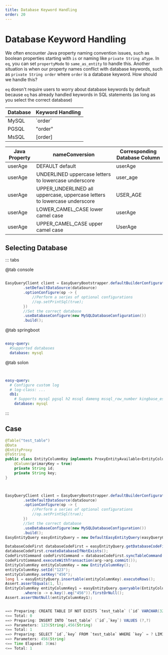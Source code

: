 ```yaml
---
title: Database Keyword Handling
order: 20
---
```


# Database Keyword Handling
We often encounter Java property naming convention issues, such as boolean properties starting with `is` or naming like `private String aType`. In `eq`, you can set `propertyMode` to `same_as_entity` to handle this. Another situation is when our property names conflict with database keywords, such as `private String order` where `order` is a database keyword. How should we handle this?

`eq` doesn't require users to worry about database keywords by default because `eq` has already handled keywords in SQL statements (as long as you select the correct database)


Database  | Keyword Handling
--- | --- 
MySQL | \`order\`  
PGSQL | "order"
MsSQL | [order]




Java Property  | nameConversion   | Corresponding Database Column  
---  | ---  | --- 
userAge  | DEFAULT default | userAge
userAge  | UNDERLINED uppercase letters to lowercase underscore| user_age
userAge  | UPPER_UNDERLINED all uppercase, uppercase letters to lowercase underscore| USER_AGE
userAge  | LOWER_CAMEL_CASE lower camel case| userAge
userAge  | UPPER_CAMEL_CASE upper camel case| UserAge

## Selecting Database



::: tabs

@tab console
```java

EasyQueryClient client = EasyQueryBootstrapper.defaultBuilderConfiguration()
        .setDefaultDataSource(dataSource)
        .optionConfigure(op -> {
            //Perform a series of optional configurations
            //op.setPrintSql(true);
        })
        //Set the correct database
        .useDatabaseConfigure(new MySQLDatabaseConfiguration())
        .build();
```

@tab springboot
```yml

easy-query:
  #Supported databases
  database: mysql
```

@tab solon
```yml


easy-query: 
  # Configure custom log
  # log-class: ...
  db1:
    # Supports mysql pgsql h2 mssql dameng mssql_row_number kingbase_es, other databases are being adapted
    database: mysql
```

:::

## Case
```java
@Table("test_table")
@Data
@EntityProxy
@ToString
public class EntityColumnKey implements ProxyEntityAvailable<EntityColumnKey , EntityColumnKeyProxy> {
    @Column(primaryKey = true)
    private String id;
    private String key;
}



EasyQueryClient client = EasyQueryBootstrapper.defaultBuilderConfiguration()
        .setDefaultDataSource(dataSource)
        .optionConfigure(op -> {
            //Perform a series of optional configurations
            //op.setPrintSql(true);
        })
        //Set the correct database
        .useDatabaseConfigure(new MySQLDatabaseConfiguration())
        .build();
EasyEntityQuery easyEntityQuery = new DefaultEasyEntityQuery(easyQueryClient);

DatabaseCodeFirst databaseCodeFirst = easyEntityQuery.getDatabaseCodeFirst();
databaseCodeFirst.createDatabaseIfNotExists();
CodeFirstCommand codeFirstCommand = databaseCodeFirst.syncTableCommand(Arrays.asList(EntityColumnKey.class));
codeFirstCommand.executeWithTransaction(arg->arg.commit());
EntityColumnKey entityColumnKey = new EntityColumnKey();
entityColumnKey.setId("123");
entityColumnKey.setKey("456");
long l = easyEntityQuery.insertable(entityColumnKey).executeRows();
Assert.assertEquals(1, l);
EntityColumnKey entityColumnKey1 = easyEntityQuery.queryable(EntityColumnKey.class)
        .where(o -> o.key().eq("456")).firstOrNull();
Assert.assertNotNull(entityColumnKey1);


==> Preparing: CREATE TABLE IF NOT EXISTS `test_table` (`id` VARCHAR(32) NOT NULL,`key` VARCHAR(32) NULL,PRIMARY KEY (`id`))
<== Total: 0
==> Preparing: INSERT INTO `test_table` (`id`,`key`) VALUES (?,?) 
==> Parameters: 123(String),456(String)
<== Total: 1
==> Preparing: SELECT `id`,`key` FROM `test_table` WHERE `key` = ? LIMIT 1
==> Parameters: 456(String)
<== Time Elapsed: 3(ms)
<== Total: 1

```

